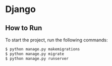 # Django
## How to Run
To start the project, run the following commands:
```bash
$ python manage.py makemigrations
$ python manage.py migrate
$ python manage.py runserver
```
